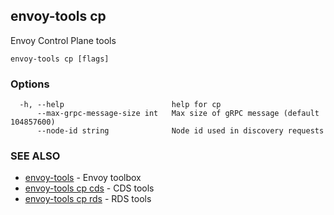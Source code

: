 ## envoy-tools cp

Envoy Control Plane tools

```
envoy-tools cp [flags]
```

### Options

```
  -h, --help                        help for cp
      --max-grpc-message-size int   Max size of gRPC message (default 104857600)
      --node-id string              Node id used in discovery requests
```

### SEE ALSO

* [envoy-tools](envoy-tools.md)	 - Envoy toolbox
* [envoy-tools cp cds](envoy-tools_cp_cds.md)	 - CDS tools
* [envoy-tools cp rds](envoy-tools_cp_rds.md)	 - RDS tools

